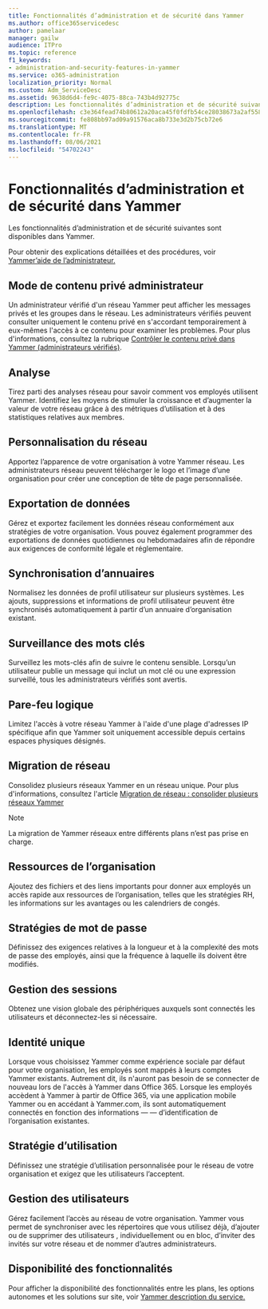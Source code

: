 ```yaml
---
title: Fonctionnalités d’administration et de sécurité dans Yammer
ms.author: office365servicedesc
author: pamelaar
manager: gailw
audience: ITPro
ms.topic: reference
f1_keywords:
- administration-and-security-features-in-yammer
ms.service: o365-administration
localization_priority: Normal
ms.custom: Adm_ServiceDesc
ms.assetid: 9638d6d4-fe9c-4075-88ca-743b4d92775c
description: Les fonctionnalités d’administration et de sécurité suivantes sont disponibles dans Yammer.
ms.openlocfilehash: c3e364fead74b80612a20aca45f0fdfb54ce28038673a2af558f056634f71a32
ms.sourcegitcommit: fe808bb97ad09a91576aca8b733e3d2b75cb72e6
ms.translationtype: MT
ms.contentlocale: fr-FR
ms.lasthandoff: 08/06/2021
ms.locfileid: "54702243"
---
```

# <a name="administration-and-security-features-in-yammer"></a>Fonctionnalités d’administration et de sécurité dans Yammer

Les fonctionnalités d’administration et de sécurité suivantes sont disponibles dans Yammer.
  
Pour obtenir des explications détaillées et des procédures, voir [Yammer’aide de l’administrateur.](/yammer/)

## <a name="admin-private-content-mode"></a>Mode de contenu privé administrateur

Un administrateur vérifié d'un réseau Yammer peut afficher les messages privés et les groupes dans le réseau. Les administrateurs vérifiés peuvent consulter uniquement le contenu privé en s'accordant temporairement à eux-mêmes l'accès à ce contenu pour examiner les problèmes. Pour plus d'informations, consultez la rubrique [Contrôler le contenu privé dans Yammer (administrateurs vérifiés)](/yammer/manage-security-and-compliance/monitor-private-content).

## <a name="analytics"></a>Analyse

Tirez parti des analyses réseau pour savoir comment vos employés utilisent Yammer. Identifiez les moyens de stimuler la croissance et d’augmenter la valeur de votre réseau grâce à des métriques d’utilisation et à des statistiques relatives aux membres.

## <a name="custom-network-branding"></a>Personnalisation du réseau

Apportez l’apparence de votre organisation à votre Yammer réseau. Les administrateurs réseau peuvent télécharger le logo et l’image d’une organisation pour créer une conception de tête de page personnalisée.

## <a name="data-export"></a>Exportation de données

Gérez et exportez facilement les données réseau conformément aux stratégies de votre organisation. Vous pouvez également programmer des exportations de données quotidiennes ou hebdomadaires afin de répondre aux exigences de conformité légale et réglementaire.
  
## <a name="directory-synchronization"></a>Synchronisation d’annuaires

Normalisez les données de profil utilisateur sur plusieurs systèmes. Les ajouts, suppressions et informations de profil utilisateur peuvent être synchronisés automatiquement à partir d’un annuaire d’organisation existant.

## <a name="keyword-monitoring"></a>Surveillance des mots clés

Surveillez les mots-clés afin de suivre le contenu sensible. Lorsqu’un utilisateur publie un message qui inclut un mot clé ou une expression surveillé, tous les administrateurs vérifiés sont avertis.

## <a name="logical-firewall"></a>Pare-feu logique

Limitez l'accès à votre réseau Yammer à l'aide d'une plage d'adresses IP spécifique afin que Yammer soit uniquement accessible depuis certains espaces physiques désignés.

## <a name="network-migration"></a>Migration de réseau

Consolidez plusieurs réseaux Yammer en un réseau unique. Pour plus d'informations, consultez l'article [Migration de réseau : consolider plusieurs réseaux Yammer](/yammer/configure-your-yammer-network/consolidate-multiple-yammer-networks)
  
> [!NOTE]
> La migration de Yammer réseaux entre différents plans n’est pas prise en charge. 

## <a name="organization-resources"></a>Ressources de l’organisation

Ajoutez des fichiers et des liens importants pour donner aux employés un accès rapide aux ressources de l’organisation, telles que les stratégies RH, les informations sur les avantages ou les calendriers de congés.
  
## <a name="password-policies"></a>Stratégies de mot de passe

Définissez des exigences relatives à la longueur et à la complexité des mots de passe des employés, ainsi que la fréquence à laquelle ils doivent être modifiés.
  
## <a name="session-management"></a>Gestion des sessions

Obtenez une vision globale des périphériques auxquels sont connectés les utilisateurs et déconnectez-les si nécessaire.

## <a name="single-identity"></a>Identité unique

Lorsque vous choisissez Yammer comme expérience sociale par défaut pour votre organisation, les employés sont mappés à leurs comptes Yammer existants. Autrement dit, ils n'auront pas besoin de se connecter de nouveau lors de l'accès à Yammer dans Office 365. Lorsque les employés accèdent à Yammer à partir de Office 365, via une application mobile Yammer ou en accédant à Yammer.com, ils sont automatiquement connectés en fonction des informations &mdash; &mdash; d’identification de l’organisation existantes.

## <a name="usage-policy"></a>Stratégie d’utilisation

Définissez une stratégie d’utilisation personnalisée pour le réseau de votre organisation et exigez que les utilisateurs l’acceptent.

## <a name="user-management"></a>Gestion des utilisateurs

Gérez facilement l’accès au réseau de votre organisation. Yammer vous permet de synchroniser avec les répertoires que vous utilisez déjà, d’ajouter ou de supprimer des utilisateurs , individuellement ou en bloc, d’inviter des invités sur votre réseau et de nommer d’autres administrateurs.

## <a name="feature-availability"></a>Disponibilité des fonctionnalités

Pour afficher la disponibilité des fonctionnalités entre les plans, les options autonomes et les solutions sur site, voir [Yammer description du service.](yammer-service-description.md)
